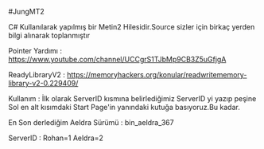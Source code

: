 #JungMT2

C# Kullanılarak yapılmış bir Metin2 Hilesidir.Source sizler için birkaç yerden bilgi alınarak toplanmıştır

Pointer Yardımı : https://www.youtube.com/channel/UCCgrS1TJbMp9CB3Z5uGfjgA

ReadyLibraryV2 : https://memoryhackers.org/konular/readwritememory-library-v2-0.229409/


Kullanım : İlk olarak ServerID kısmına belirlediğimiz ServerID yi yazıp peşine Sol en alt kısımdaki Start Page'in
yanındaki kutuğa basıyoruz.Bu kadar.



En Son derlediğim Aeldra Sürümü : bin_aeldra_367 

ServerID :
Rohan=1
Aeldra=2
